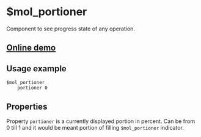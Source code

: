 # $mol_portioner

Component to see progress state of any operation.

## [Online demo](http://eigenmethod.github.io/mol/#demo=mol_portioner_demo)

## Usage example
```
$mol_portioner
	portioner 0
```

## Properties

Property `portioner` is a currently displayed portion in percent. Can be from 0 till 1 and it would be meant 
portion of filling `$mol_portioner` indicator.

